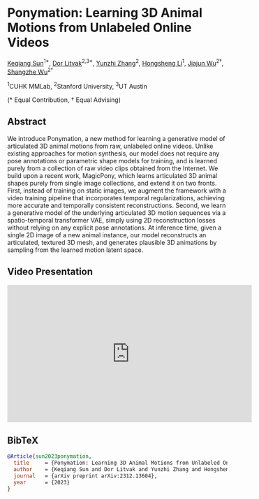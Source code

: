 # Ponymation: Learning 3D Animal Motions from Unlabeled Online Videos

[Keqiang Sun](https://keqiangsun.github.io/)<sup>1*</sup>, [Dor Litvak](https://dorlitvak.github.io)<sup>2,3*</sup>, [Yunzhi Zhang](https://cs.stanford.edu/~yzzhang/)<sup>2</sup>, [Hongsheng Li](https://www.ee.cuhk.edu.hk/~hsli/)<sup>1</sup>, [Jiajun Wu](https://jiajunwu.com)<sup>2†</sup>, [Shangzhe Wu](https://elliottwu.com)<sup>2†</sup>

<sup>1</sup>CUHK MMLab, <sup>2</sup>Stanford University, <sup>3</sup>UT Austin

(* Equal Contribution, † Equal Advising)


## Abstract

We introduce Ponymation, a new method for learning a generative model of articulated 3D animal motions from raw, unlabeled online videos. Unlike existing approaches for motion synthesis, our model does not require any pose annotations or parametric shape models for training, and is learned purely from a collection of raw video clips obtained from the Internet. We build upon a recent work, MagicPony, which learns articulated 3D animal shapes purely from single image collections, and extend it on two fronts. First, instead of training on static images, we augment the framework with a video training pipeline that incorporates temporal regularizations, achieving more accurate and temporally consistent reconstructions. Second, we learn a generative model of the underlying articulated 3D motion sequences via a spatio-temporal transformer VAE, simply using 2D reconstruction losses without relying on any explicit pose annotations. At inference time, given a single 2D image of a new animal instance, our model reconstructs an articulated, textured 3D mesh, and generates plausible 3D animations by sampling from the learned motion latent space.

## Video Presentation

<!-- [![Ponymation Video](https://img.youtube.com/vi/poc7c-9hCvQ/0.jpg)](https://www.youtube.com/watch?v=poc7c-9hCvQ) -->
<iframe
  width="560"
  height="315"
  src="https://www.youtube.com/embed/poc7c-9hCvQ?si=TRMwwkQYrH4FTRfI"
  frameborder="0"
  allow="autoplay; encrypted-media"
  allowfullscreen
>
</iframe>

<!-- ## Motion Generation Results

Given just a single test image, we can generate diverse 4D animations in a feedforward fashion within seconds, including abstract drawings and artifacts.

![Motion Generation Example](assets/image_drive.mp4) -->

## BibTeX

```bibtex
@Article{sun2023ponymation,
  title     = {Ponymation: Learning 3D Animal Motions from Unlabeled Online Videos},
  author    = {Keqiang Sun and Dor Litvak and Yunzhi Zhang and Hongsheng Li and Jiajun Wu and Shangzhe Wu},
  journal   = {arXiv preprint arXiv:2312.13604},
  year      = {2023}
}